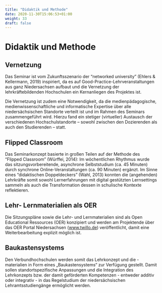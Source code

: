 ```yaml
---
title: "Didaktik und Methode"
date: 2020-11-30T15:06:53+01:00
weight: 33
draft: false
---
```


# Didaktik und Methode 

## Vernetzung
Das Seminar ist vom Zukunftsszenario der “networked university” (Ehlers & Kellermann, 2019) inspiriert, da es auf Good-Practice-Lehrveranstaltungen aus ganz Niedersachsen aufbaut und die Vernetzung der lehrkräftebildenden Hochschulen ein Kernanliegen des Projektes ist.

Die Vernetzung ist zudem eine Notwendigkeit, da die medienpädagogische, medienwissenschaftliche und informatische Expertise über alle niedersächsischen Standorte verteilt ist und im Rahmen des Seminars zusammengeführt wird.
Hierzu fand ein stetiger (virtueller) Austausch der verschiedenen Hochschulstandorte – sowohl zwischen den Dozierenden als auch den Studierenden – statt.

## Flipped Classroom
Das Seminarkonzept basierte in großen Teilen auf der Methode des “Flipped Classroom” (Würffei, 2014): Im wöchentlichen Rhythmus wurde das sitzungsvorbereitende, asynchrone Selbststudium (ca. 45 Minuten) durch synchrone Online-Veranstaltungen (ca. 90 Minuten) ergänzt. Im Sinne eines “didaktischen Doppeldeckers” (Wahl, 2013) konnten die (angehenden) Lehrkräfte somit sowohl Lernerfahrungen mit digital gestützten Lernsettings sammeln als auch die Transformation dessen in schulische Kontexte reflektieren.

## Lehr- Lernmaterialien als OER 
Die Sitzungspläne sowie die Lehr- und Lernmaterialien sind als Open Educational Ressources (OER) konzipiert und werden am Projektende über das OER Portal Niedersachsen (www.twillo.de) veröffentlicht, damit eine Weiterbearbeitung explizit möglich ist. 

## Baukastensystems
Den Verbundhochschulen werden somit das Lehrkonzept und die -materialien in Form eines „Baukastensystems“ zur Verfügung gestellt. Damit sollen standortspezifische Anpassungen und die Integration des Lehrkonzepts bzw. der damit geförderten Kompetenzen - entweder additiv oder integrativ - in das Regelstudium der niedersächsischen Lehramtsstudiengänge ermöglicht werden.  
